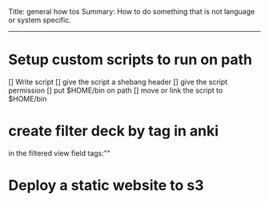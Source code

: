 Title: general how tos
Summary: How to do something that is not language or system specific.
- - -

# Setup custom scripts to run on path

[] Write script
[] give the script a shebang header
[] give the script permission
[] put $HOME/bin on path
[] move or link the script to $HOME/bin

# create filter deck by tag in anki
in the filtered view field 
tags:"<desired tag>"

# Deploy a static website to s3

